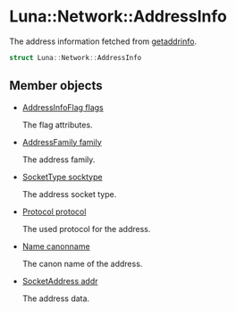 # Luna::Network::AddressInfo
The address information fetched from [getaddrinfo](group___network_1gaf2238fdd2026bbc1af23c63151fe75a8.md). 

```c++
struct Luna::Network::AddressInfo
```

## Member objects
* [AddressInfoFlag flags](struct_luna_1_1_network_1_1_address_info_1a24c0a5b74a245f06fd2fe5931d48c77d.md)

    The flag attributes. 

* [AddressFamily family](struct_luna_1_1_network_1_1_address_info_1aed9982d079a4e2f25f89e12dd94a8255.md)

    The address family. 

* [SocketType socktype](struct_luna_1_1_network_1_1_address_info_1aa7bc3a094ff05f96077ccfe961c7f3b9.md)

    The address socket type. 

* [Protocol protocol](struct_luna_1_1_network_1_1_address_info_1ab8438c0b45694e2832c35a48f9f2a00c.md)

    The used protocol for the address. 

* [Name canonname](struct_luna_1_1_network_1_1_address_info_1a0df570c6e96218737b82e831cb40d65d.md)

    The canon name of the address. 

* [SocketAddress addr](struct_luna_1_1_network_1_1_address_info_1af4ae33d4b845400ba3d3194ce8253798.md)

    The address data. 

